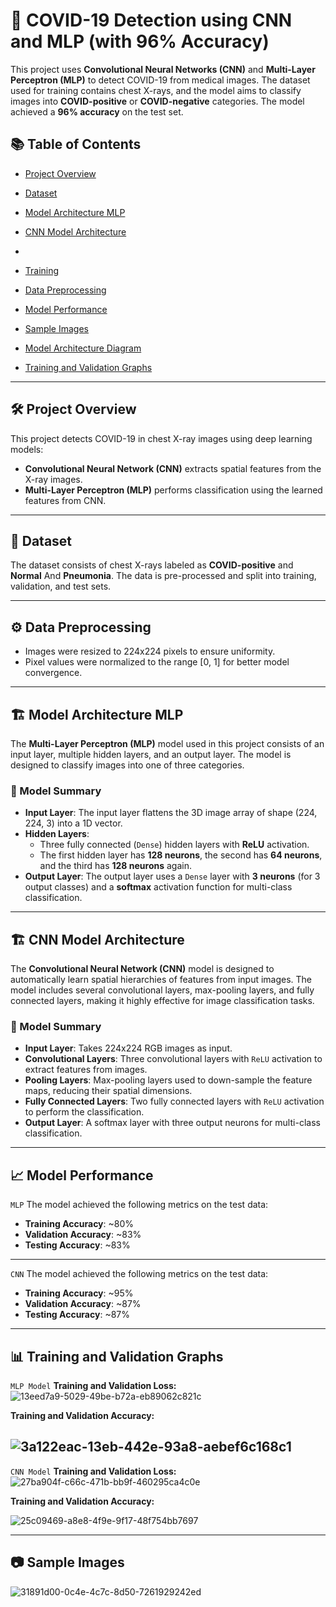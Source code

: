 # 🧬 COVID-19 Detection using CNN and MLP (with 96% Accuracy)

This project uses **Convolutional Neural Networks (CNN)** and **Multi-Layer Perceptron (MLP)** to detect COVID-19 from medical images. The dataset used for training contains chest X-rays, and the model aims to classify images into **COVID-positive** or **COVID-negative** categories. The model achieved a **96% accuracy** on the test set.

## 📚 Table of Contents

- [Project Overview](#project-overview)
- [Dataset](#dataset)
- [Model Architecture MLP](#model-architecture-mlp)
- [CNN Model Architecture](#cnn-model-architecture)
- 
- [Training](#training)
- [Data Preprocessing](#data-preprocessing)
- [Model Performance](#model-performance)
- [Sample Images](#sample-images)

- [Model Architecture Diagram](#model-architecture-diagram)
- [Training and Validation Graphs](#training-and-validation-graphs)

  
---

## 🛠️ Project Overview

This project detects COVID-19 in chest X-ray images using deep learning models:
- **Convolutional Neural Network (CNN)** extracts spatial features from the X-ray images.
- **Multi-Layer Perceptron (MLP)** performs classification using the learned features from CNN.

---

## 📁 Dataset

The dataset consists of chest X-rays labeled as **COVID-positive** and **Normal** And **Pneumonia**. The data is pre-processed and split into training, validation, and test sets.


---

## ⚙️ Data Preprocessing

- Images were resized to 224x224 pixels to ensure uniformity.
- Pixel values were normalized to the range [0, 1] for better model convergence.

---

## 🏗️ Model Architecture MLP

The **Multi-Layer Perceptron (MLP)** model used in this project consists of an input layer, multiple hidden layers, and an output layer. The model is designed to classify images into one of three categories.

### 📑 Model Summary

- **Input Layer**: The input layer flattens the 3D image array of shape (224, 224, 3) into a 1D vector.
- **Hidden Layers**:
  - Three fully connected (`Dense`) hidden layers with **ReLU** activation.
  - The first hidden layer has **128 neurons**, the second has **64 neurons**, and the third has **128 neurons** again.
- **Output Layer**: The output layer uses a `Dense` layer with **3 neurons** (for 3 output classes) and a **softmax** activation function for multi-class classification.

---
## 🏗️ CNN Model Architecture

The **Convolutional Neural Network (CNN)** model is designed to automatically learn spatial hierarchies of features from input images. The model includes several convolutional layers, max-pooling layers, and fully connected layers, making it highly effective for image classification tasks.

### 📑 Model Summary

- **Input Layer**: Takes 224x224 RGB images as input.
- **Convolutional Layers**: Three convolutional layers with `ReLU` activation to extract features from images.
- **Pooling Layers**: Max-pooling layers used to down-sample the feature maps, reducing their spatial dimensions.
- **Fully Connected Layers**: Two fully connected layers with `ReLU` activation to perform the classification.
- **Output Layer**: A softmax layer with three output neurons for multi-class classification.


---

## 📈 Model Performance
`MLP`
The model achieved the following metrics on the test data:
- **Training Accuracy**: ~80%
- **Validation Accuracy**: ~83%
- **Testing Accuracy**: ~83%
---
`CNN`
The model achieved the following metrics on the test data:
- **Training Accuracy**: ~95%
- **Validation Accuracy**: ~87%
- **Testing Accuracy**: ~87%
---

## 📊 Training and Validation Graphs

 `MLP Model`
**Training and Validation Loss:**
![13eed7a9-5029-49be-b72a-eb89062c821c](https://github.com/user-attachments/assets/9ffbb201-bb6c-4fe1-86c6-5a49e6d863e9)


**Training and Validation Accuracy:**

![3a122eac-13eb-442e-93a8-aebef6c168c1](https://github.com/user-attachments/assets/58bb2f1c-c383-4564-99e2-18d54550f90e)
---
`CNN Model`
**Training and Validation Loss:**
![27ba904f-c66c-471b-bb9f-460295ca4c0e](https://github.com/user-attachments/assets/a59ddf41-ed68-4599-b9d0-cf35e08bc87f)

**Training and Validation Accuracy:**

![25c09469-a8e8-4f9e-9f17-48f754bb7697](https://github.com/user-attachments/assets/4b739ff1-5aa8-4d3e-891f-6a408b279204)


---

## 📷 Sample Images
![31891d00-0c4e-4c7c-8d50-7261929242ed](https://github.com/user-attachments/assets/2eecbf51-79bc-4880-8326-ac3f8d13bfd9)

